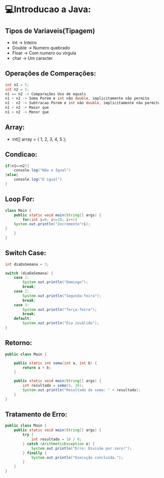 # 💻Introducao a Java:

## Tipos de Variaveis(Tipagem)

- Int -> Inteiro
- Double -> Numero quebrado
- Floar -> Com numero ou virgula
- char -> Um caracter

## Operações de Comperações:

```Java
int n1 = 5;
int n2 = 5;
n1 == n2 -> Comparações Uso de equals
n1 + n2 -> Soma Porem e int não double, implicitamente não permite
n1 - n2 -> Subtracao Porem e int não double, implicitamente não permite
n1 < n2 -> Maior que
n1 > n2 -> Menor que
```
## Array:

- int[] array = { 1, 2, 3, 4, 5 };


## Condicao:

```Java
if(n1==n2){
    console.log("Não e Igual")
}else{
    console.log("E igual")
}
```
## Loop For:

```Java
class Main {
    public static void main(String[] args) {
        for(int i=0; i<=10; i++){
    System.out.println("Incremente"+i);
}
    }
}
```

## Switch Case:

```Java
int diaDaSemana = 3;

switch (diaDaSemana) {
    case 1:
        System.out.println("Domingo");
        break;
    case 2:
        System.out.println("Segunda-feira");
        break;
    case 3:
        System.out.println("Terça-feira");
        break;
    default:
        System.out.println("Dia inválido");
}

```

## Retorno:

```Java
public class Main {

    public static int soma(int a, int b) {
        return a + b;
    }

    public static void main(String[] args) {
        int resultado = soma(5, 10);
        System.out.println("Resultado da soma: " + resultado);
    }
}
```

## Tratamento de Erro:

```Java
public class Main {
    public static void main(String[] args) {
        try {
            int resultado = 10 / 0;
        } catch (ArithmeticException e) {
            System.out.println("Erro: Divisão por zero!");
        } finally {
            System.out.println("Execução concluída.");
        }
    }
}
```


